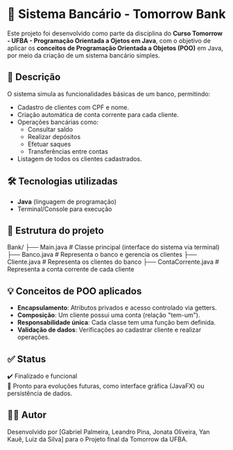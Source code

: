 # 💸 Sistema Bancário - Tomorrow Bank

Este projeto foi desenvolvido como parte da disciplina do **Curso Tomorrow - UFBA - Programação Orientada a Ojetos em Java**, com o objetivo de aplicar os **conceitos de Programação Orientada a Objetos (POO)** em Java, por meio da criação de um sistema bancário simples.

## 📌 Descrição

O sistema simula as funcionalidades básicas de um banco, permitindo:

- Cadastro de clientes com CPF e nome.
- Criação automática de conta corrente para cada cliente.
- Operações bancárias como:
  - Consultar saldo
  - Realizar depósitos
  - Efetuar saques
  - Transferências entre contas
- Listagem de todos os clientes cadastrados.

## 🛠️ Tecnologias utilizadas

- **Java** (linguagem de programação)
- Terminal/Console para execução

## 📂 Estrutura do projeto

Bank/
├── Main.java # Classe principal (interface do sistema via terminal)
├── Banco.java # Representa o banco e gerencia os clientes
├── Cliente.java # Representa os clientes do banco
├── ContaCorrente.java # Representa a conta corrente de cada cliente

## 💡 Conceitos de POO aplicados

- **Encapsulamento**: Atributos privados e acesso controlado via getters.
- **Composição**: Um cliente possui uma conta (relação "tem-um").
- **Responsabilidade única**: Cada classe tem uma função bem definida.
- **Validação de dados**: Verificações ao cadastrar cliente e realizar operações.

## ✅ Status

✔️ Finalizado e funcional  
🚀 Pronto para evoluções futuras, como interface gráfica (JavaFX) ou persistência de dados.

## 👨‍💻 Autor

Desenvolvido por [Gabriel Palmeira, Leandro Pina, Jonata Oliveira, Yan Kauê, Luiz da Silva] para o Projeto final da Tomorrow da UFBA.  

